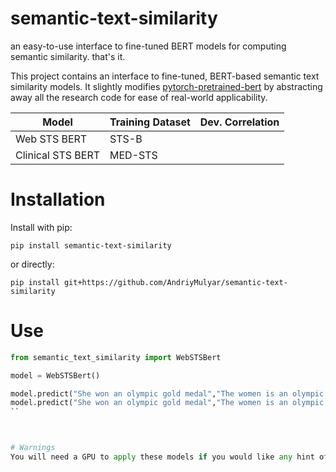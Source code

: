 # semantic-text-similarity
an easy-to-use interface to fine-tuned BERT models for computing semantic similarity. that's it.

This project contains an interface to fine-tuned, BERT-based semantic text similarity models. It slightly modifies [pytorch-pretrained-bert](https://github.com/huggingface/pytorch-transformers) by abstracting away all the research code for ease of real-world applicability.

| Model             | Training Dataset | Dev. Correlation |
|-------------------|------------------|------------------|
| Web STS BERT      | STS-B            |                  |
| Clinical STS BERT | MED-STS          |                  |

# Installation

Install with pip:

```
pip install semantic-text-similarity
```

or directly:

```
pip install git+https://github.com/AndriyMulyar/semantic-text-similarity
```

# Use
```python
from semantic_text_similarity import WebSTSBert

model = WebSTSBert()

model.predict("She won an olympic gold medal","The women is an olympic champion")
model.predict("She won an olympic gold medal","The women is an olympic champion")
``



# Warnings
You will need a GPU to apply these models if you would like any hint of speed in your predictions.
